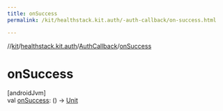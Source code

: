 ```yaml
---
title: onSuccess
permalink: /kit/healthstack.kit.auth/-auth-callback/on-success.html

---
```

//[kit](/kit.html)/[healthstack.kit.auth](../index.html)/[AuthCallback](index.html)/[onSuccess](on-success.html)



# onSuccess



[androidJvm]\
val [onSuccess](on-success.html): () -&gt; [Unit](https://kotlinlang.org/api/latest/jvm/stdlib/kotlin/-unit/index.html)




